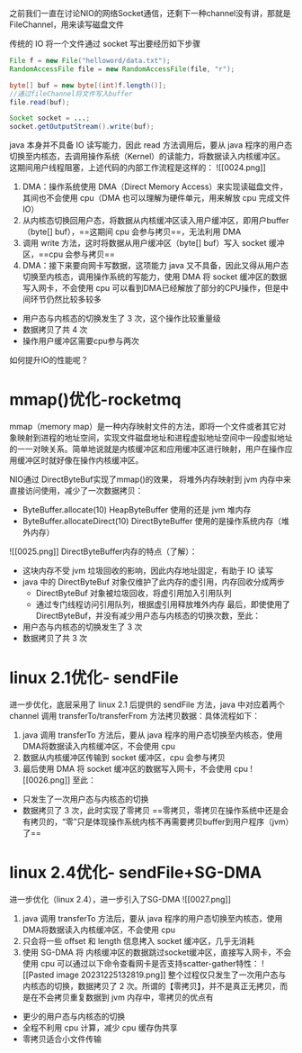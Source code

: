 之前我们一直在讨论NIO的网络Socket通信，还剩下一种channel没有讲，那就是 FileChannel，用来读写磁盘文件


传统的 IO 将一个文件通过 socket 写出要经历如下步骤
```java
File f = new File("helloword/data.txt");
RandomAccessFile file = new RandomAccessFile(file, "r");

byte[] buf = new byte[(int)f.length()];
//通过fileChannel将文件写入buffer
file.read(buf);

Socket socket = ...;
socket.getOutputStream().write(buf);
```
java 本身并不具备 IO 读写能力，因此 read 方法调用后，要从 java 程序的用户态切换至内核态，去调用操作系统（Kernel）的读能力，将数据读入内核缓冲区。这期间用户线程阻塞，上述代码的内部工作流程是这样的：
![[0024.png]]
1. DMA：操作系统使用 DMA（Direct Memory Access）来实现读磁盘文件，其间也不会使用 cpu（DMA 也可以理解为硬件单元，用来解放 cpu 完成文件 IO）
2. 从内核态切换回用户态，将数据从内核缓冲区读入用户缓冲区，即用户buffer（byte[] buf），==这期间 cpu 会参与拷贝==，无法利用 DMA
3. 调用 write 方法，这时将数据从用户缓冲区（byte[] buf）写入 socket 缓冲区，==cpu 会参与拷贝==
4. DMA：接下来要向网卡写数据，这项能力 java 又不具备，因此又得从用户态切换至内核态，调用操作系统的写能力，使用 DMA 将 socket 缓冲区的数据写入网卡，不会使用 cpu
可以看到DMA已经解放了部分的CPU操作，但是中间环节仍然比较多较多
- 用户态与内核态的切换发生了 3 次，这个操作比较重量级
- 数据拷贝了共 4 次
- 操作用户缓冲区需要cpu参与两次


如何提升IO的性能呢？

# mmap()优化-rocketmq
mmap（memory map）是一种内存映射文件的方法，即将一个文件或者其它对象映射到进程的地址空间，实现文件磁盘地址和进程虚拟地址空间中一段虚拟地址的一一对映关系。简单地说就是内核缓冲区和应用缓冲区进行映射，用户在操作应用缓冲区时就好像在操作内核缓冲区。

NIO通过 DirectByteBuf实现了mmap()的效果， 将堆外内存映射到 jvm 内存中来直接访问使用，减少了一次数据拷贝：
- ByteBuffer.allocate(10) HeapByteBuffer 使用的还是 jvm 堆内存
- ByteBuffer.allocateDirect(10) DirectByteBuffer 使用的是操作系统内存（堆外内存）

![[0025.png]]
DirectByteBuffer内存的特点（了解）：
- 这块内存不受 jvm 垃圾回收的影响，因此内存地址固定，有助于 IO 读写
- java 中的 DirectByteBuf 对象仅维护了此内存的虚引用，内存回收分成两步
    - DirectByteBuf 对象被垃圾回收，将虚引用加入引用队列
    - 通过专门线程访问引用队列，根据虚引用释放堆外内存
最后，即使使用了DirectByteBuf，并没有减少用户态与内核态的切换次数，至此：
- 用户态与内核态的切换发生了 3 次
- 数据拷贝了共 3 次
# linux 2.1优化- sendFile
进一步优化，底层采用了 linux 2.1 后提供的 sendFile 方法，java 中对应着两个 channel 调用 transferTo/transferFrom 方法拷贝数据：具体流程如下：
1. java 调用 transferTo 方法后，要从 java 程序的用户态切换至内核态，使用 DMA将数据读入内核缓冲区，不会使用 cpu
2. 数据从内核缓冲区传输到 socket 缓冲区，cpu 会参与拷贝
3. 最后使用 DMA 将 socket 缓冲区的数据写入网卡，不会使用 cpu
![[0026.png]]
至此：
- 只发生了一次用户态与内核态的切换
- 数据拷贝了 3 次，此时实现了零拷贝
==零拷贝，零拷贝在操作系统中还是会有拷贝的，“零”只是体现操作系统内核不再需要拷贝buffer到用户程序（jvm）了==
# linux 2.4优化- sendFile+SG-DMA

进一步优化（linux 2.4），进一步引入了SG-DMA
![[0027.png]]
1. java 调用 transferTo 方法后，要从 java 程序的用户态切换至内核态，使用 DMA将数据读入内核缓冲区，不会使用 cpu
2. 只会将一些 offset 和 length 信息拷入 socket 缓冲区，几乎无消耗
3. 使用 SG-DMA 将 内核缓冲区的数据跳过socket缓冲区，直接写入网卡，不会使用 cpu
可以通过以下命令查看网卡是否支持scatter-gather特性：
![[Pasted image 20231225132819.png]]
整个过程仅只发生了一次用户态与内核态的切换，数据拷贝了 2 次。所谓的【零拷贝】，并不是真正无拷贝，而是在不会拷贝重复数据到 jvm 内存中，零拷贝的优点有
- 更少的用户态与内核态的切换
- 全程不利用 cpu 计算，减少 cpu 缓存伪共享
- 零拷贝适合小文件传输
